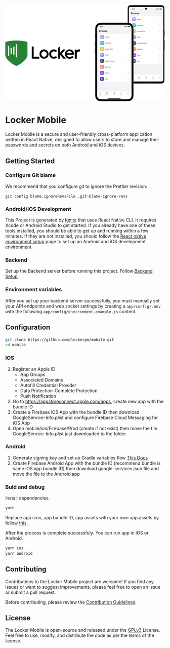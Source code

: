 ![Locker Password Manager](https://raw.githubusercontent.com/lockerpm/.github/main/images/locker4.png)

# Locker Mobile

Locker Mobile is a secure and user-friendly cross-platform application written in React Native, designed to allow users to store and manage their passwords and secrets on both Android and iOS devices.

## Getting Started

### Configure Git blame

We recommend that you configure git to ignore the Prettier revision:

```
git config blame.ignoreRevsFile .git-blame-ignore-revs

```

### Android/iOS Development

This Project is generated by [Ignite](https://reactnative.dev/docs/0.71/environment-setup) that uses React Native CLI. It requires Xcode or Android Studio to get started. If you already have one of these tools installed, you should be able to get up and running within a few minutes. If they are not installed, you should follow the [React native environment setup](https://reactnative.dev/docs/0.71/environment-setup) page to set up an Android and iOS development environment.

### Backend

Set up the Backend server before running this project. Follow [Backend Setup](https://github.com/lockerpm/api).

### Environment variables

After you set up your backend server successfully, you must manually set your API endpoints and web socket settings by creating a `app/config/.env` with the following `app/config/environment.example.js` content.

## Configuration

```sh
git clone https://github.com/lockerpm/mobile.git
cd mobile
```

### IOS

1.  Register an Apple ID
    - App Groups
    - Associated Domains
    - Autofill Credential Provider
    - Data Protection-Complete Protection
    - Push Notification
2.  Go to https://appstoreconnect.apple.com/apps, create new app with the bundle ID
3.  Create a Firebase iOS App with the bundle ID then download GoogleService-Info.plist and configure Firebase Cloud Messaging for iOS App
4.  Open mobile/ios/Firebase/Prod (create if not exist) then move the file GoogleService-Info.plist just downloaded to the folder

### Android

1. Generate signing key and set up Gradle variables flow [This Docs](https://reactnative.dev/docs/signed-apk-android)
2. Create Firebase Android App with the bundle ID (recommend bundle is same iOS app bundle ID) then download google-services.json file and move the file to the Android app

### Buld and debug

Install dependencies.

```sh
yarn
```

Replace app icon, app bundle ID, app assets with your own app assets by follow [this](./selfhost/README.md).

After the process is complete successfuly. You can run app in iOS or Android.

```sh
yarn ios
yarn android
```

## Contributing

Contributions to the Locker Mobile project are welcome! If you find any issues or want to suggest improvements, please feel free to open an issue or submit a pull request.

Before contributing, please review the [Contribution Guidelines](https://github.com/lockerpm/.github/blob/main/CONTRIBUTING.md).

## License

The Locker Mobile is open-source and released under the [GPLv3](./LICENSE) License. Feel free to use, modify, and distribute the code as per the terms of the license.
